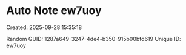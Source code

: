 ﻿# Auto Note ew7uoy
Created: 2025-09-28 15:35:18

Random GUID: 1287a649-3247-4de4-b350-915b00bfd619
Unique ID: ew7uoy
